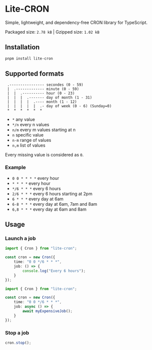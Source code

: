 # Lite-CRON
Simple, lightweight, and dependency-free CRON library for TypeScript.

Packaged size: `2.78 kB` | Gzipped size: `1.02 kB`

## Installation
```bash
pnpm install lite-cron
```

## Supported formats

```
 .---------------- secondes (0 - 59)
 |  .------------- minute (0 - 59)
 |  |  .---------- hour (0 - 23)
 |  |  |  .------- day of month (1 - 31)
 |  |  |  |  .---- month (1 - 12)
 |  |  |  |  |  .- day of week (0 - 6) (Sunday=0)
 *  *  *  *  *  *
```

- `*` any value
- `*/n` every n values
- `n/m` every m values starting at n
- `n` specific value
- `n-m` range of values
- `n,m` list of values

Every missing value is considered as `0`.

### Example
- `0 0 * * * *` every hour
- `* * * *` every hour
- `*/6 * * *` every 6 hours
- `2/6 * * *` every 6 hours starting at 2pm
- `6 * * *` every day at 6am
- `6-8 * * *` every day at 6am, 7am and 8am
- `6,8 * * *` every day at 6am and 8am

## Usage

### Launch a job

```typescript
import { Cron } from "lite-cron";

const cron = new Cron({
    time: "0 0 */6 * * *",
    job: () => {
        console.log("Every 6 hours");
    }
});
```

```typescript
import { Cron } from "lite-cron";

const cron = new Cron({
    time: "0 0 */6 * * *",
    job: async () => {
        await myExpensiveJob();
    }
});
```

### Stop a job

```typescript
cron.stop();
```